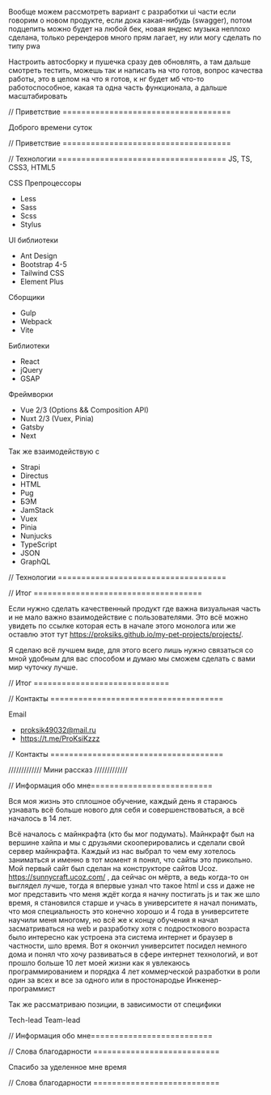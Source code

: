 Вообще можем рассмотреть вариант с разработки ui части если говорим о новом продукте, если дока какая-нибудь (swagger),
потом подцепить можно будет на любой бек, новая яндекс музыка неплохо сделана,
только ререндеров много прям лагает, ну или могу сделать по типу pwa

Настроить автосборку и пушечка сразу дев обновлять, а там дальше смотреть тестить,
можешь так и написать на что готов, вопрос качества работы, это в целом на что я готов,
к нг будет мб что-то работоспособное, какая та одна часть функционала, а дальше масштабировать

<!-- Хочется отметить, что не все блоки обязательны к прочтению, если вас интересует конкретная информация, вы всегда можете не читать какой либо из блоков, а перейти сразу к той информации которая вас интересует.

Ссылка на список моих проектов
https://proksiks.github.io/my-pet-projects/projects/

Коммерческий под NDA могу показать мельком, одним глазком конечно если есть такая необходимость

Работа
Frontend - UX/UI, много функциональные интерфейсы, красивые сайты, сайты-презентации, интернет магазины, веб-приложения, считаю что всё должно быть лаконично по этому использую чистый нативный современный JS, HTML5, CSS3 с вкраплениями библиотек для решения той или иной задачи в кратчайшие сроки, то что можно пощупать, с периодичностью использую TS зависит от проекта, времени, задачи, и насколько быстро нужно сделать тот или инной проект, смогу постараться реализовать ваши самые высокие ожидания стоимость пропорциональна времени, в основном работаю с экосистемой Vue, всё зависит от потребности бывает и поддерживаю приложения на React, если вы хотите приложение за неделю, полностью в рабочем состоянии на которое будут заходить 10000 пользователей в нано секунду, то это скорее к мегамозгу, я ещё не дошёл до этой стадии мышления)

Образование
Менеджмент/ЖД Логистика - 4 года умением общаться и договариваться с людьми(рукопожатие)--->

// Приветствие ====================================

Доброго времени суток

// Приветствие ====================================

// Технологии ====================================
JS, TS, CSS3, HTML5

CSS Препроцессоры

- Less
- Sass
- Scss
- Stylus

UI библиотеки

- Ant Design
- Bootstrap 4-5
- Tailwind CSS
- Element Plus

Сборщики

- Gulp
- Webpack
- Vite

Библиотеки

- React
- jQuery
- GSAP

Фреймворки

- Vue 2/3 (Options && Composition API)
- Nuxt 2/3 (Vuex, Pinia)
- Gatsby
- Next

Так же взаимодействую с

- Strapi
- Directus
- HTML
- Pug
- БЭМ
- JamStack
- Vuex
- Pinia
- Nunjucks
- TypeScript
- JSON
- GraphQL

// Технологии ====================================

// Итог ====================================

Если нужно сделать качественный продукт где важна визуальная часть и не мало важно взаимодействие с пользователями. Это всё можно увидеть по ссылке которая есть в начале этого монолога или же оставлю этот тут <https://proksiks.github.io/my-pet-projects/projects/>.

Я сделаю всё лучшем виде, для этого всего лишь нужно связаться со мной удобным для вас способом и думаю мы сможем сделать с вами мир чуточку лучше.

// Итог =============================

// Контакты =====================================

Email

- <proksik49032@mail.ru>
- <https://t.me/ProKsiKzzz>

// Контакты =====================================

///////////// Мини рассказ /////////////

// Информация обо мне==========================

Вся моя жизнь это сплошное обучение, каждый день я
стараюсь узнавать всё больше нового для себя и
совершенствоваться, а всё началось в 14 лет.

Всё началось с майнкрафта (кто бы мог подумать).
Майнкрафт был на вершине хайпа и мы с друзьями скооперировались и сделали свой сервер майнкрафта.
Каждый из нас выбрал то чем ему хотелось заниматься и именно в тот момент я понял, что сайты это прикольно.
Мой первый сайт был сделан на конструкторе сайтов Ucoz.
<https://sunnycraft.ucoz.com/> , да сейчас он мёртв, а ведь когда-то он выглядел лучше, тогда я впервые узнал что такое html и css и даже не мог представить что меня ждёт когда я начну постигать js и так же шло время, я становился старше и учась в университете я начал понимать, что моя специальность это конечно хорошо и 4 года в университете научили меня многому, но всё же к концу обучения я начал засматриваться на web и разработку хотя с подросткового возраста было интересно как устроена эта система интернет и браузер в частности, шло время.
Вот я окончил университет посидел немного дома и понял что хочу развиваться в сфере интернет технологий, и вот прошло больше 10 лет моей жизни как я увлекаюсь программированием и порядка 4 лет коммерческой разработки в роли один за всех и все за одного или в простонародье Инженер-программист

Так же рассматриваю позиции, в зависимости от специфики

Tech-lead
Team-lead

// Информация обо мне==========================

// Слова благодарности ===========================

Спасибо за уделенное мне время

// Слова благодарности ===========================
